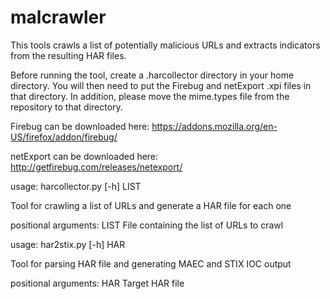 # malcrawler
This tools crawls a list of potentially malicious URLs and extracts indicators from the resulting HAR files.

Before running the tool, create a .harcollector directory in your home directory. You will then need to put the
Firebug and netExport .xpi files in that directory. In addition, please move the mime.types file from the repository
to that directory.

Firebug can be downloaded here:
https://addons.mozilla.org/en-US/firefox/addon/firebug/

netExport can be downloaded here:
http://getfirebug.com/releases/netexport/

usage: harcollector.py [-h] LIST

Tool for crawling a list of URLs and generate a HAR file for each one

positional arguments:
  LIST        File containing the list of URLs to crawl

usage: har2stix.py [-h] HAR

Tool for parsing HAR file and generating MAEC and STIX IOC output

positional arguments:
  HAR         Target HAR file
